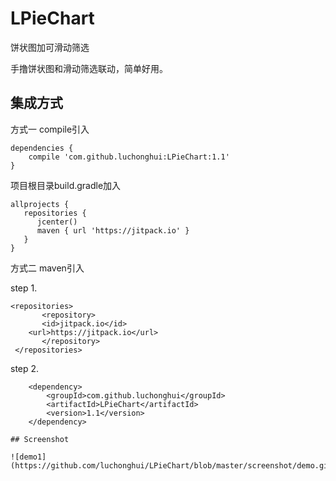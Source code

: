 # LPieChart
饼状图加可滑动筛选

手撸饼状图和滑动筛选联动，简单好用。
## 集成方式

方式一 compile引入

```
dependencies {
    compile 'com.github.luchonghui:LPieChart:1.1'
}

```

项目根目录build.gradle加入

```
allprojects {
   repositories {
      jcenter()
      maven { url 'https://jitpack.io' }
   }
}
```

方式二 maven引入

step 1.
```
<repositories>
       <repository>
       <id>jitpack.io</id>
	<url>https://jitpack.io</url>
       </repository>
 </repositories>
```
step 2.
```
	<dependency>
	    <groupId>com.github.luchonghui</groupId>
	    <artifactId>LPieChart</artifactId>
	    <version>1.1</version>
	</dependency>

## Screenshot

![demo1](https://github.com/luchonghui/LPieChart/blob/master/screenshot/demo.gif)
